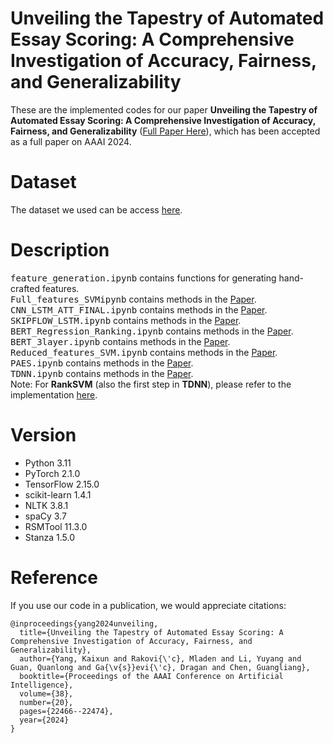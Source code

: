 # Unveiling the Tapestry of Automated Essay Scoring: A Comprehensive Investigation of Accuracy, Fairness, and Generalizability
These are the implemented codes for our paper **Unveiling the Tapestry of Automated Essay Scoring: A Comprehensive Investigation of Accuracy, Fairness, and Generalizability** ([Full Paper Here](https://arxiv.org/abs/2401.05655)), which has been accepted as a full paper on AAAI 2024.  

# Dataset
The dataset we used can be access [here](https://github.com/scrosseye/persuade_corpus_2.0).  

# Description
<kbd>feature_generation.ipynb</kbd> contains functions for generating hand-crafted features.  
<kbd>Full_features_SVMipynb</kbd> contains methods in the [Paper](https://aclanthology.org/W15-0626/).  
<kbd>CNN_LSTM_ATT_FINAL.ipynb</kbd> contains methods in the [Paper](https://aclanthology.org/K17-1017/).  
<kbd>SKIPFLOW_LSTM.ipynb</kbd> contains methods in the [Paper](https://arxiv.org/abs/1711.04981).  
<kbd>BERT_Regression_Ranking.ipynb</kbd> contains methods in the [Paper](https://aclanthology.org/2020.findings-emnlp.141/).  
<kbd>BERT_3layer.ipynb</kbd> contains methods in the [Paper](https://arxiv.org/abs/1909.09482).  
<kbd>Reduced_features_SVM.ipynb</kbd> contains methods in the [Paper](https://aclanthology.org/W15-0626/).  
<kbd>PAES.ipynb</kbd> contains methods in the [Paper](https://arxiv.org/abs/2008.01441).  
<kbd>TDNN.ipynb</kbd> contains methods in the [Paper](https://aclanthology.org/P18-1100/).  
Note: For **RankSVM** (also the first step in **TDNN**), please refer to the implementation [here](https://www.cs.cornell.edu/people/tj/svm_light/svm_rank.html). 

# Version
- Python 3.11
- PyTorch 2.1.0
- TensorFlow 2.15.0
- scikit-learn 1.4.1
- NLTK 3.8.1
- spaCy 3.7
- RSMTool 11.3.0
- Stanza 1.5.0

# Reference
If you use our code in a publication, we would appreciate citations:
```
@inproceedings{yang2024unveiling,
  title={Unveiling the Tapestry of Automated Essay Scoring: A Comprehensive Investigation of Accuracy, Fairness, and Generalizability},
  author={Yang, Kaixun and Rakovi{\'c}, Mladen and Li, Yuyang and Guan, Quanlong and Ga{\v{s}}evi{\'c}, Dragan and Chen, Guangliang},
  booktitle={Proceedings of the AAAI Conference on Artificial Intelligence},
  volume={38},
  number={20},
  pages={22466--22474},
  year={2024}
}

```


